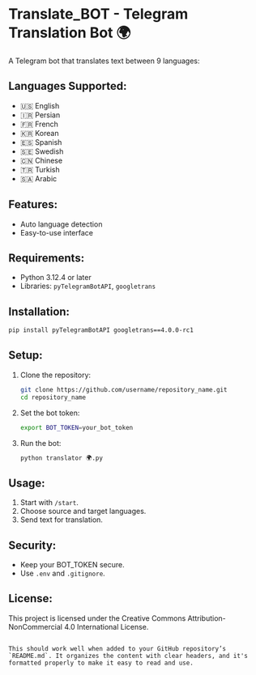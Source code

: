 # Translate_BOT - Telegram Translation Bot 🌍

A Telegram bot that translates text between 9 languages:

## Languages Supported:
- 🇺🇸 English
- 🇮🇷 Persian
- 🇫🇷 French
- 🇰🇷 Korean
- 🇪🇸 Spanish
- 🇸🇪 Swedish
- 🇨🇳 Chinese
- 🇹🇷 Turkish
- 🇸🇦 Arabic

## Features:
- Auto language detection
- Easy-to-use interface

## Requirements:
- Python 3.12.4 or later
- Libraries: `pyTelegramBotAPI`, `googletrans`

## Installation:
```bash
pip install pyTelegramBotAPI googletrans==4.0.0-rc1
```

## Setup:
1. Clone the repository:
   ```bash
   git clone https://github.com/username/repository_name.git
   cd repository_name
   ```
2. Set the bot token:
   ```bash
   export BOT_TOKEN=your_bot_token
   ```
3. Run the bot:
   ```bash
   python translator 🌍.py
   ```

## Usage:
1. Start with `/start`.
2. Choose source and target languages.
3. Send text for translation.

## Security:
- Keep your BOT_TOKEN secure.
- Use `.env` and `.gitignore`.

## License:
This project is licensed under the Creative Commons Attribution-NonCommercial 4.0 International License.
```

This should work well when added to your GitHub repository’s `README.md`. It organizes the content with clear headers, and it's formatted properly to make it easy to read and use.
